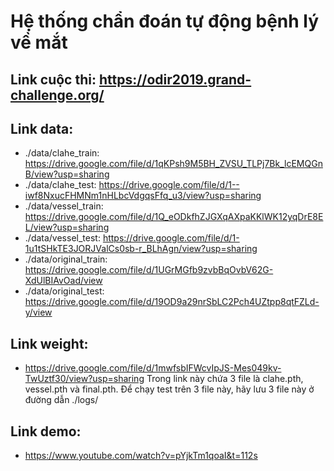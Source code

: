 # Hệ thống chẩn đoán tự động bệnh lý về mắt
## Link cuộc thi: https://odir2019.grand-challenge.org/
## Link data:
+ ./data/clahe_train: https://drive.google.com/file/d/1qKPsh9M5BH_ZVSU_TLPj7Bk_lcEMQGnB/view?usp=sharing
+ ./data/clahe_test: https://drive.google.com/file/d/1--iwf8NxucFHMNm1nHLbcVdgqsFfq_u3/view?usp=sharing
+ ./data/vessel_train: https://drive.google.com/file/d/1Q_eODkfhZJGXqAXpaKKlWK12yqDrE8EL/view?usp=sharing
+ ./data/vessel_test: https://drive.google.com/file/d/1-1u1tSHkTE3JORJValCs0sb-r_BLhAgn/view?usp=sharing
+ ./data/original_train: https://drive.google.com/file/d/1UGrMGfb9zvbBqOvbV62G-XdUlBIAvOad/view
+ ./data/original_test: https://drive.google.com/file/d/19OD9a29nrSbLC2Pch4UZtpp8qtFZLd-y/view
## Link weight: 
+ https://drive.google.com/file/d/1mwfsbIFWcvIpJS-Mes049kv-TwUztf30/view?usp=sharing
Trong link này chứa 3 file là clahe.pth, vessel.pth và final.pth. Để chạy test trên 3 file này, hãy lưu 3 file này ở đường dẫn ./logs/
## Link demo: 
+ https://www.youtube.com/watch?v=pYjkTm1qoaI&t=112s
